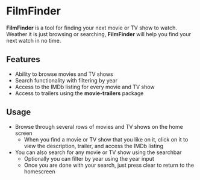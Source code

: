# FilmFinder

**FilmFinder** is a tool for finding your next movie or TV show to watch. Weather it is just browsing or searching, **FilmFinder** will help you find your next watch in no time.  

## Features
- Ability to browse movies and TV shows
- Search functionality with filtering by year
- Access to the IMDb listing for every movie and TV show
- Access to trailers using the **movie-trailers** package

## Usage
- Browse through several rows of movies and TV shows on the home screen
    - When you find a movie or TV show that you like on it, click on it to view the description, trailer, and access the IMDb listing 
- You can also search for any movie or TV show using the searchbar
  - Optionally you can filter by year using the year input
  - Once you are done with your search, just press clear to return to the homescreen